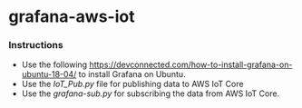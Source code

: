 # grafana-aws-iot
### Instructions

- Use the following https://devconnected.com/how-to-install-grafana-on-ubuntu-18-04/ to install Grafana on Ubuntu. 
- Use the *IoT_Pub.py* file for publishing data to AWS IoT Core
- Use the *grafana-sub.py* for subscribing the data from AWS IoT Core.
